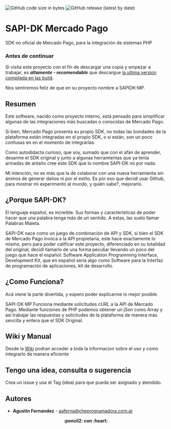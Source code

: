 ![GitHub code size in bytes](https://img.shields.io/github/languages/code-size/gusgeek/SAPIDK-MercadoPago)
![GitHub release (latest by date)](https://img.shields.io/github/v/release/gusgeek/SAPIDK-MercadoPago)


# SAPI-DK Mercado Pago
SDK no oficial de Mercado Pago, para la integración de sistemas PHP

### Antes de continuar
Si visita este proyecto con el fin de descargar una copia y empezar a trabajar, es ***altamente - recomendable*** que descargue [la ultima version compilada en las build](https://github.com/gusgeek/SAPIDK-MercadoPago-PHP/releases/latest).

Nos sentiremos feliz de que en su proyecto nombre a SAPIDK-MP.

## Resumen
Este software, nacido como proyecto interno, está pensado para simplificar algunas de las integraciones más buscadas o conocidas de Mercado Pago.

Si bien, Mercado Pago presenta su propio SDK, no todas las bondades de la plataforma están integradas en el propio SDK, o si están, son un poco confusas en en el momento de integrarlas.

Como autodidacta curioso, que soy, sumado que con el afán de aprender, desarme el SDK original y junto a algunas herramientas que ya tenía armadas de antaño cree este SDK que lo nombre SAPI-DK no por nada.

Mi intención, no es más que la de colaborar con una nueva herramienta sin ánimos de generar daños ni por el estilo. Es por eso que decidí usar Github, para mostrar mi experimento al mundo, y quién sabe?, mejorarlo.

## ¿Porque SAPI-DK?
El lenguaje español, es increíble. Sus formas y características de poder hacer que una palabra tenga más de un sentido. A estas, las suelo llamar Palabras Maleta.  

SAPI-DK nace como un juego de combinación de API y SDK, si bien el SDK de Mercado Pago invoca a la API propietaria, este hace exactamente lo mismo, pero para poder calificar este proyecto, diferenciado en su totalidad del original, decidí llamarlo de una forma peculiar llevando un poco del juego que hace el español: Software Application Programming Interface, Development Kit, que en español sería algo como Software para la Interfaz de programación de aplicaciones, kit de desarrollo.

## ¿Como Funciona?

Acá viene la parte divertida, y espero poder explicarme lo mejor posible.

SAPI-DK MP Funciona mediante solicitudes cURL a la API de Mercado Pago. Mediante funciones de PHP podemos obtener un jSon como Array y asi trabajar las respuestas y solicitudes de la plataforma de manera más sencilla y entera que el SDK Original.

## Wiki y Manual
Desde la [Wiki](https://github.com/gusgeek/SAPIDK-MercadoPago/wiki) podran acceder a toda la informacion sobre el uso y como integrarlo de manera eficiente

## Tengo una idea, consulta o sugerencia ##

Crea un issue y usa el Tag (idea) para que pueda ser asignado y atendido.

## Autores

* **Agustin Fernandez** - aaferna@cheprogramadora.com.ar

<p align="center" >
 <strong>:pencil2: con :heart:</strong>
</p>


